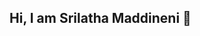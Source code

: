 ## Hi, I am Srilatha Maddineni 👋

<!--
    I'm a passionate software engineer with experience in full-stack development, cloud computing, and AI-driven applications. I enjoy building scalable, high-performance applications and automating workflows to improve efficiency.
    🚀 About Me
🔹 Software Engineer with experience in Java, Spring Boot, React, Node.js, and AWS

🔹 Contributed to Geoweaver, an open-source data processing tool, improving UX and backend performance

🔹 Developed an AI-driven recommendation system using Amazon Bedrock & AWS Lambda

🔹 Built CI/CD pipelines, automated infrastructure with Terraform, and containerized applications using Docker & Kubernetes

🔹 Former Research Assistant at GMU & Associate Software Engineer at Optum Global Solutions
-->
